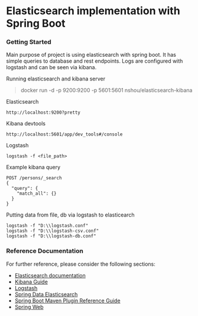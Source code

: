 # Elasticsearch implementation with Spring Boot

### Getting Started

Main purpose of project is using elasticsearch with spring boot. It has simple queries to database and rest endpoints. Logs are configured with logstash and can be seen via kibana.

Running elasticsearch and kibana server
>docker run -d -p 9200:9200 -p 5601:5601 nshou/elasticsearch-kibana

Elasticsearch
```
http://localhost:9200?pretty
```

Kibana devtools
```
http://localhost:5601/app/dev_tools#/console
```

Logstash
```
logstash -f <file_path>
```

Example kibana query

```
POST /persons/_search
{
  "query": {
    "match_all": {}
  }
}
```

Putting data from file, db via logstash to elasticearch

```
logstash -f "D:\\logstash.conf"
logstash -f "D:\\logstash-csv.conf"
logstash -f "D:\\logstash-db.conf"
```


### Reference Documentation

For further reference, please consider the following sections:

* [Elasticsearch documentation](https://www.elastic.co/guide/en/elasticsearch/reference/current/index.html)
* [Kibana Guide](https://www.elastic.co/guide/en/kibana/current/index.html)
* [Logstash](https://www.elastic.co/guide/en/logstash/master/index.html)
* [Spring Data Elasticsearch](https://docs.spring.io/spring-boot/docs/2.7.2/reference/htmlsingle/#data.nosql.elasticsearch)
* [Spring Boot Maven Plugin Reference Guide](https://docs.spring.io/spring-boot/docs/2.7.2/maven-plugin/reference/html/)
* [Spring Web](https://docs.spring.io/spring-boot/docs/2.7.2/reference/htmlsingle/#web)

